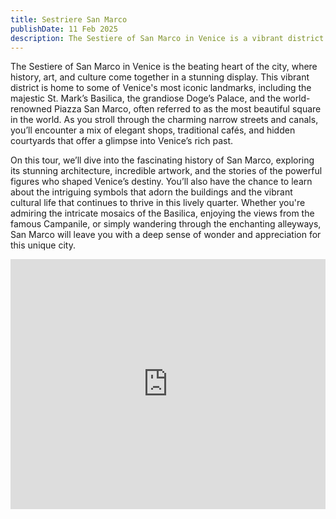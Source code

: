```yaml
---
title: Sestriere San Marco 
publishDate: 11 Feb 2025
description: The Sestiere of San Marco in Venice is a vibrant district filled with history, art, and culture. Home to iconic landmarks like St. Mark’s Basilica, Doge’s Palace, and Piazza San Marco, it’s a hub of Venice’s heritage. On this tour, explore the stunning architecture, fascinating artwork, and intriguing symbols of the area while learning about the powerful figures who shaped the city’s destiny. Whether admiring mosaics or strolling through hidden courtyards, San Marco offers a captivating experience of Venice’s rich past.
---
```


The Sestiere of San Marco in Venice is the beating heart of the city, where history, art, and culture come together in a stunning display. This vibrant district is home to some of Venice's most iconic landmarks, including the majestic St. Mark’s Basilica, the grandiose Doge’s Palace, and the world-renowned Piazza San Marco, often referred to as the most beautiful square in the world. As you stroll through the charming narrow streets and canals, you’ll encounter a mix of elegant shops, traditional cafés, and hidden courtyards that offer a glimpse into Venice’s rich past.

On this tour, we’ll dive into the fascinating history of San Marco, exploring its stunning architecture, incredible artwork, and the stories of the powerful figures who shaped Venice’s destiny. You’ll also have the chance to learn about the intriguing symbols that adorn the buildings and the vibrant cultural life that continues to thrive in this lively quarter. Whether you're admiring the intricate mosaics of the Basilica, enjoying the views from the famous Campanile, or simply wandering through the enchanting alleyways, San Marco will leave you with a deep sense of wonder and appreciation for this unique city.

<iframe width="100%" height="400" src="https://www.youtube.com/embed/RSi-25ZB7_M?si=21Vr3Px9uW3y5DOR" title="YouTube video player" frameborder="0" allow="accelerometer; autoplay; clipboard-write; encrypted-media; gyroscope; picture-in-picture; web-share" referrerpolicy="strict-origin-when-cross-origin" allowfullscreen></iframe>